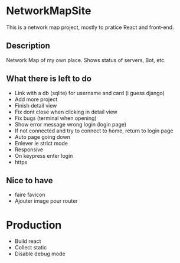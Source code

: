# NetworkMapSite
This is a network map project, mostly to pratice React and front-end.

## Description
Network Map of my own place. Shows status of servers, Bot, etc.


## What there is left to do
- Link with a db (sqlite) for username and card (i guess django)
- Add more project
- Finish detail view
- Fix dont close when clicking in detail view
- Fix bugs (terminal when opening)
- Show error message wrong login (login page)
- If not connected and try to connect to home, return to login page
- Auto page going down
- Enlever le strict mode
- Responsive
- On keypress enter login
- https

## Nice to have
- faire favicon
- Ajouter image pour router


# Production 
- Build react
- Collect static
- Disable debug mode